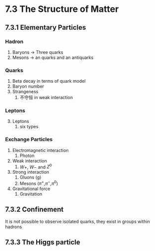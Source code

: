 # 7.3 The Structure of Matter
## 7.3.1 Elementary Particles 
### Hadron 

   1. Baryons $\to$ Three quarks
   2. Mesons $\to$ an quarks and an antiquarks  

### Quarks
   1. Beta decay in terms of quark model
   2. Baryon number
   3. Strangeness
      1. 不守恒 in weak interaction

### Leptons
3. Leptons
   1. six types

### Exchange Particles
1. Electromagnetic interaction
   1. Photon
2. Weak interaction
   1. $W+$, $W-$ and $Z^0$
3. Strong interaction 
   1. Gluons ($\text{g}$)
   2. Mesons ($\pi^+$,$\pi^-$,$\pi^0$)
4. Gravitational force
   1. Gravitation

## 7.3.2 Confinement
It is not possible to observe isolated quarks, they exist in groups within hadrons

## 7.3.3 The Higgs particle



